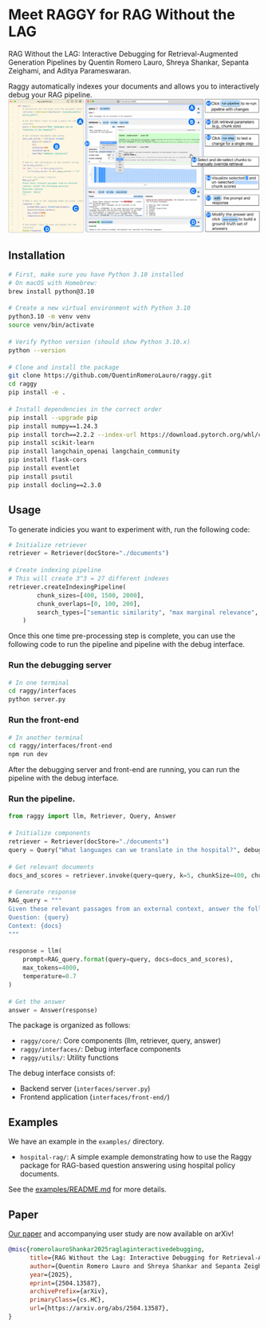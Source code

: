 # Meet RAGGY for RAG Without the LAG

RAG Without the LAG: Interactive Debugging for Retrieval-Augmented Generation Pipelines by Quentin Romero Lauro, Shreya Shankar, Sepanta Zeighami, and Aditya Parameswaran.

Raggy automatically indexes your documents and allows you to interactively debug your RAG pipeline.
![Raggy Logo](/interfaceandcode-edit.jpg)

## Installation

```bash
# First, make sure you have Python 3.10 installed
# On macOS with Homebrew:
brew install python@3.10

# Create a new virtual environment with Python 3.10
python3.10 -m venv venv
source venv/bin/activate

# Verify Python version (should show Python 3.10.x)
python --version

# Clone and install the package
git clone https://github.com/QuentinRomeroLauro/raggy.git
cd raggy
pip install -e .

# Install dependencies in the correct order
pip install --upgrade pip
pip install numpy==1.24.3
pip install torch==2.2.2 --index-url https://download.pytorch.org/whl/cpu
pip install scikit-learn
pip install langchain_openai langchain_community
pip install flask-cors
pip install eventlet
pip install psutil
pip install docling==2.3.0
```

## Usage

To generate indicies you want to experiment with, run the following code:
```python
# Initialize retriever
retriever = Retriever(docStore="./documents")

# Create indexing pipeline
# This will create 3^3 = 27 different indexes
retriever.createIndexingPipeline(
        chunk_sizes=[400, 1500, 2000],
        chunk_overlaps=[0, 100, 200],
        search_types=["semantic similarity", "max marginal relevance", "tfidf"]
    )
```
Once this one time pre-processing step is complete, you can use the following code to run the pipeline and pipeline with the debug interface.

### Run the debugging server
```bash
# In one terminal
cd raggy/interfaces
python server.py
```

### Run the front-end
```bash
# In another terminal
cd raggy/interfaces/front-end
npm run dev
```

After the debugging server and front-end are running, you can run the pipeline with the debug interface.

### Run the pipeline.
```python
from raggy import llm, Retriever, Query, Answer

# Initialize components
retriever = Retriever(docStore="./documents")
query = Query("What languages can we translate in the hospital?", debug=True)

# Get relevant documents
docs_and_scores = retriever.invoke(query=query, k=5, chunkSize=400, chunkOverlap=0)

# Generate response
RAG_query = """
Given these relevant passages from an external context, answer the following question. 
Question: {query}
Context: {docs}
"""

response = llm(
    prompt=RAG_query.format(query=query, docs=docs_and_scores),
    max_tokens=4000,
    temperature=0.7
)

# Get the answer
answer = Answer(response)
```

The package is organized as follows:

- `raggy/core/`: Core components (llm, retriever, query, answer)
- `raggy/interfaces/`: Debug interface components
- `raggy/utils/`: Utility functions

The debug interface consists of:
- Backend server (`interfaces/server.py`)
- Frontend application (`interfaces/front-end/`)

## Examples

We have an example in the `examples/` directory.
- `hospital-rag/`: A simple example demonstrating how to use the Raggy package for RAG-based question answering using hospital policy documents.

See the [examples/README.md](examples/README.md) for more details.

## Paper
[Our paper](https://arxiv.org/abs/2504.13587) and accompanying user study are now available on arXiv!
```bibtex
@misc{romerolauroShankar2025raglaginteractivedebugging,
      title={RAG Without the Lag: Interactive Debugging for Retrieval-Augmented Generation Pipelines}, 
      author={Quentin Romero Lauro and Shreya Shankar and Sepanta Zeighami and Aditya Parameswaran},
      year={2025},
      eprint={2504.13587},
      archivePrefix={arXiv},
      primaryClass={cs.HC},
      url={https://arxiv.org/abs/2504.13587}, 
}
```